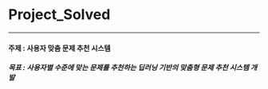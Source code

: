 # Project_Solved

---

#### 주제 : 사용자 맞춤 문제 추천 시스템

##### 목표 : 사용자별 수준에 맞는 문제를 추천하는 딥러닝 기반의 맞춤형 문제 추천 시스템 개발
